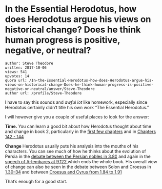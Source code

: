 # In the Essential Herodotus, how does Herodotus argue his views on historical change? Does he think human progress is positive, negative, or neutral?

	author: Steve Theodore
	written: 2017-10-06
	views: 541
	upvotes: 14
	quora url: /In-the-Essential-Herodotus-how-does-Herodotus-argue-his-views-on-historical-change-Does-he-think-human-progress-is-positive-negative-or-neutral/answer/Steve-Theodore
	author url: /profile/Steve-Theodore


I have to say this sounds and _awful lot_  like homework, especially since Herodotus certainly didn’t title his own work “The Essential Herodotus.”

I will however give you a couple of useful places to look for the answer:

__Time.__ You can learn a good bit about how Herodotus thought about time and change in book 2, particularly in the [first few chapters](http://www.perseus.tufts.edu/hopper/text?doc=Perseus%3Atext%3A1999.01.0126%3Abook%3D2&force=y) and in [Chapters 142 - 144](http://www.perseus.tufts.edu/hopper/text?doc=Hdt.+2.142&fromdoc=Perseus%3Atext%3A1999.01.0126)

__Change__  Herodotus usually puts his analysis into the mouths of his characters. You can see much of how he thinks about the evolution of Persia in the [debate between the Persian nobles in 3.80](http://www.perseus.tufts.edu/hopper/text?doc=Perseus%3Atext%3A1999.01.0126%3Abook%3D3%3Achapter%3D80) and again in the [speech of Artembares at 9.122 ](http://www.perseus.tufts.edu/hopper/text?doc=Perseus%3Atext%3A1999.01.0126%3Abook%3D9%3Achapter%3D122%3Asection%3D2)which ends the whole book. His overall view of change can also be seen in the debate between Solon and Croesus in [1.30–34](http://www.perseus.tufts.edu/hopper/text?doc=Hdt.+1.30&fromdoc=Perseus%3Atext%3A1999.01.0126) and between [Croesus and Cyrus from 1.84 to 1.91](http://www.perseus.tufts.edu/hopper/text?doc=Perseus%3Atext%3A1999.01.0126%3Abook%3D1%3Achapter%3D84)

That’s enough for a good start.

